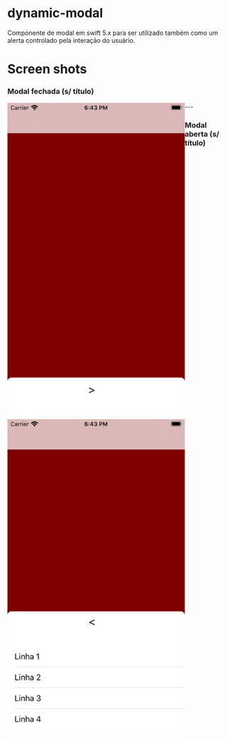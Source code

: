 # dynamic-modal
Componente de modal em swift 5.x para ser utilizado também como um alerta controlado pela interação do usuário.

# Screen shots

### Modal fechada (s/ título)
<img align="left" src="snapshots/modal-closed-no-title.png" />  
---

### Modal aberta (s/ título)
<img align="left" src="snapshots/modal-openned-no-title-no-background.png" />
